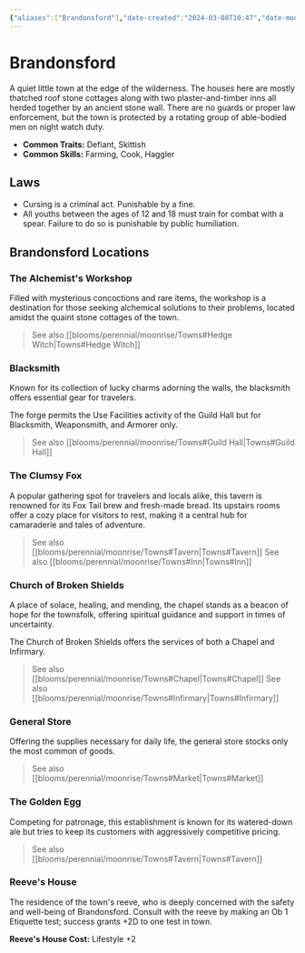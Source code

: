 ```yaml
---
{"aliases":["Brandonsford"],"date-created":"2024-03-08T10:47","date-modified":"2024-09-29T13:47","dg-publish":true,"tags":["moonrise","moonrise/place","moonrise/the-forest"],"title":"Brandonsford","dg-path":"moonrise/Brandonsford.md","permalink":"/moonrise/brandonsford/","dgPassFrontmatter":true}
---
```



# Brandonsford

A quiet little town at the edge of the wilderness. The houses here are mostly thatched roof stone cottages along with two plaster-and-timber inns all herded together by an ancient stone wall. There are no guards or proper law enforcement, but the town is protected by a rotating group of able-bodied men on night watch duty.

- **Common Traits:** Defiant, Skittish
- **Common Skills:** Farming, Cook, Haggler

## Laws

- Cursing is a criminal act. Punishable by a fine.
- All youths between the ages of 12 and 18 must train for combat with a spear. Failure to do so is punishable by public humiliation.

## Brandonsford Locations

### The Alchemist's Workshop

Filled with mysterious concoctions and rare items, the workshop is a destination for those seeking alchemical solutions to their problems, located amidst the quaint stone cottages of the town.

> See also [[blooms/perennial/moonrise/Towns#Hedge Witch\|Towns#Hedge Witch]]

### Blacksmith

Known for its collection of lucky charms adorning the walls, the blacksmith offers essential gear for travelers.

The forge permits the Use Facilities activity of the Guild Hall but for Blacksmith, Weaponsmith, and Armorer only.

> See also [[blooms/perennial/moonrise/Towns#Guild Hall\|Towns#Guild Hall]]

### The Clumsy Fox

A popular gathering spot for travelers and locals alike, this tavern is renowned for its Fox Tail brew and fresh-made bread. Its upstairs rooms offer a cozy place for visitors to rest, making it a central hub for camaraderie and tales of adventure.

> See also [[blooms/perennial/moonrise/Towns#Tavern\|Towns#Tavern]]
> See also [[blooms/perennial/moonrise/Towns#Inn\|Towns#Inn]]

### Church of Broken Shields

A place of solace, healing, and mending, the chapel stands as a beacon of hope for the townsfolk, offering spiritual guidance and support in times of uncertainty.

The Church of Broken Shields offers the services of both a Chapel and Infirmary.

> See also [[blooms/perennial/moonrise/Towns#Chapel\|Towns#Chapel]]
> See also [[blooms/perennial/moonrise/Towns#Infirmary\|Towns#Infirmary]]

### General Store

Offering the supplies necessary for daily life, the general store stocks only the most common of goods.

> See also [[blooms/perennial/moonrise/Towns#Market\|Towns#Market]]

### The Golden Egg

Competing for patronage, this establishment is known for its watered-down ale but tries to keep its customers with aggressively competitive pricing.

> See also [[blooms/perennial/moonrise/Towns#Tavern\|Towns#Tavern]]

### Reeve's House

The residence of the town's reeve, who is deeply concerned with the safety and well-being of Brandonsford. Consult with the reeve by making an Ob 1 Etiquette test; success grants +2D to one test in town.

**Reeve's House Cost:** Lifestyle +2
